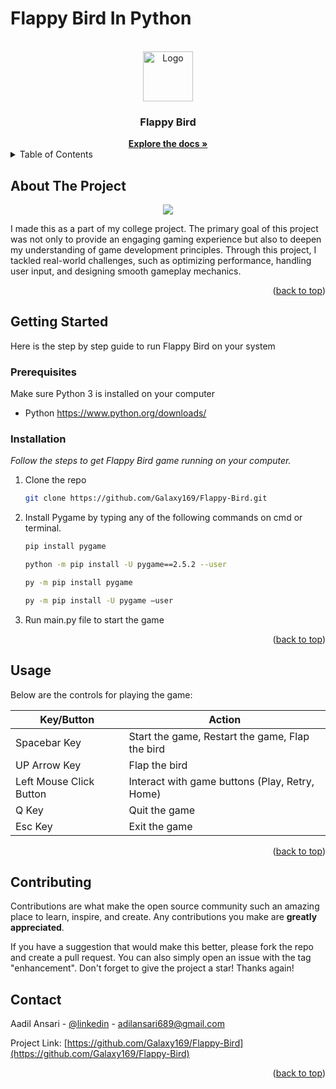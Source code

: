 # Flappy Bird In Python

<!-- Improved compatibility of back to top link: See: https://github.com/othneildrew/Best-README-Template/pull/73 -->
<a id="readme-top"></a>


<!-- PROJECT LOGO -->
<br />
<div align="center">
  <a href="https://github.com/Galaxy169/Flappy-Bird">
    <img src="https://github.com/user-attachments/assets/de23fe75-8148-4aaa-afe6-4f6874db0683" alt="Logo" width="80" height="80">
  </a>

<h3 align="center">Flappy Bird</h3>
    <a href="https://github.com/Galaxy169/Flappy-Bird"><strong>Explore the docs »</strong></a>
</div>


<!-- TABLE OF CONTENTS -->
<details>
  <summary>Table of Contents</summary>
  <ol>
    <li>
      <a href="#about-the-project">About The Project</a>
    </li>
    <li>
      <a href="#getting-started">Getting Started</a>
      <ul>
        <li><a href="#prerequisites">Prerequisites</a></li>
        <li><a href="#installation">Installation</a></li>
      </ul>
    </li>
    <li><a href="#usage">Usage</a></li>
    <li><a href="#contributing">Contributing</a></li>
    <li><a href="#contact">Contact</a></li>
  </ol>
</details>

<!-- ABOUT THE PROJECT -->
## About The Project

<p align="center">
  <img src="https://github.com/user-attachments/assets/c35b28e6-c97c-4100-b435-6618bfe9f3fb" />
</p>

I made this as a part of my college project.
The primary goal of this project was not only to provide an engaging gaming experience but also to deepen my understanding of game development principles. Through this project, I tackled real-world challenges, such as optimizing performance, handling user input, and designing smooth gameplay mechanics.

<p align="right">(<a href="#readme-top">back to top</a>)</p>

<!-- GETTING STARTED -->
## Getting Started

Here is the step by step guide to run Flappy Bird on your system

### Prerequisites

Make sure Python 3 is installed on your computer
* Python
  https://www.python.org/downloads/

### Installation

_Follow the steps to get Flappy Bird game running on your computer._

1. Clone the repo
   ```sh
   git clone https://github.com/Galaxy169/Flappy-Bird.git
   ```
3. Install Pygame by typing any of the following commands on cmd or terminal.
   ```sh
   pip install pygame
   ```
   ```sh
   python -m pip install -U pygame==2.5.2 --user
   ```
   ```sh
   py -m pip install pygame
   ```
   ```sh
   py -m pip install -U pygame –user
   ```
4. Run main.py file to start the game

<p align="right">(<a href="#readme-top">back to top</a>)</p>

<!-- USAGE EXAMPLES -->
## Usage

Below are the controls for playing the game:  

| **Key/Button**             | **Action**                                     |  
|-----------------------------|-----------------------------------------------|  
| Spacebar Key               | Start the game, Restart the game, Flap the bird |  
| UP Arrow Key               | Flap the bird                                  |  
| Left Mouse Click Button    | Interact with game buttons (Play, Retry, Home) |  
| Q Key                      | Quit the game                                  |  
| Esc Key                    | Exit the game                                  |  

<p align="right">(<a href="#readme-top">back to top</a>)</p>

<!-- CONTRIBUTING -->
## Contributing

Contributions are what make the open source community such an amazing place to learn, inspire, and create. Any contributions you make are **greatly appreciated**.

If you have a suggestion that would make this better, please fork the repo and create a pull request. You can also simply open an issue with the tag "enhancement".
Don't forget to give the project a star! Thanks again!

<!-- CONTACT -->
## Contact

Aadil Ansari - [@linkedin](https://www.linkedin.com/in/aadil-ansari-10359b326/) - adilansari689@gmail.com

Project Link: [https://github.com/Galaxy169/Flappy-Bird](https://github.com/Galaxy169/Flappy-Bird)

<p align="right">(<a href="#readme-top">back to top</a>)</p>
